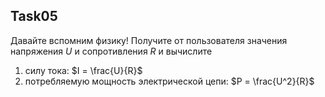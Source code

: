 ## Task05 
Давайте вспомним физику! Получите от пользователя значения напряжения $U$ и сопротивления $R$ и вычислите
1. силу тока: $I = \frac{U}{R}$
2. потребляемую мощность электрической цепи: $P = \frac{U^2}{R}$